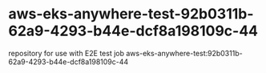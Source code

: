 # aws-eks-anywhere-test-92b0311b-62a9-4293-b44e-dcf8a198109c-44
repository for use with E2E test job aws-eks-anywhere-test:92b0311b-62a9-4293-b44e-dcf8a198109c-44

